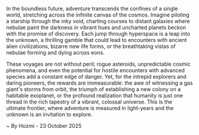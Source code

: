 
In the boundless future, adventure transcends the confines of a single world, stretching across the infinite canvas of the cosmos. Imagine piloting a starship through the inky void, charting courses to distant galaxies where nebulae paint the darkness in vibrant hues and uncharted planets beckon with the promise of discovery. Each jump through hyperspace is a leap into the unknown, a thrilling gamble that could lead to encounters with ancient alien civilizations, bizarre new life forms, or the breathtaking vistas of nebulae forming and dying across eons.

These voyages are not without peril; rogue asteroids, unpredictable cosmic phenomena, and even the potential for hostile encounters with advanced species add a constant edge of danger. Yet, for the intrepid explorers and daring pioneers, the rewards are immeasurable: the awe of witnessing a gas giant's storms from orbit, the triumph of establishing a new colony on a habitable exoplanet, or the profound realization that humanity is just one thread in the rich tapestry of a vibrant, colossal universe. This is the ultimate frontier, where adventure is measured in light-years and the unknown is an invitation to explore.

~ By Hozmi - 23 October 2025

